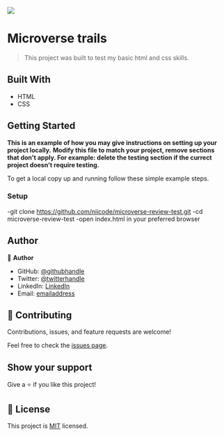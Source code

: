 ![](https://img.shields.io/badge/Microverse-blueviolet)

# Microverse trails

> This project was built to test my basic html and css skills.


## Built With

- HTML
- CSS


## Getting Started

**This is an example of how you may give instructions on setting up your project locally.**
**Modify this file to match your project, remove sections that don't apply. For example: delete the testing section if the currect project doesn't require testing.**


To get a local copy up and running follow these simple example steps.

### Setup
-git clone https://github.com/niicode/microverse-review-test.git
-cd microverse-review-test
-open index.html in your preferred browser

## Author

👤 **Author**

- GitHub: [@githubhandle](https://github.com/niicode)
- Twitter: [@twitterhandle](https://twitter.com/_niicode)
- LinkedIn: [LinkedIn](https://linkedin.com/in/nii-darku-dodoo-082018148/)
- Email: [emailaddress](mailto:niidarku66@gmail.com)

## 🤝 Contributing

Contributions, issues, and feature requests are welcome!

Feel free to check the [issues page](../../issues/).

## Show your support

Give a ⭐️ if you like this project!

## 📝 License

This project is [MIT](./MIT.md) licensed.
